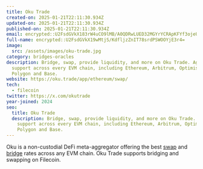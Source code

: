 ```yaml
---
title: Oku Trade
created-on: 2025-01-21T22:11:30.934Z
updated-on: 2025-01-21T22:11:30.934Z
published-on: 2025-01-21T22:11:30.934Z
email: encrypted::U2FsdGVkX183rW4uCO9lMB/A0QDRwLUED32MGYrYCRApKFYf3ojeUWDjN2K4eaaV
full-name: encrypted::U2FsdGVkX19wMtjS/KdfljzZnIT78srdPSWOOYjE3r4=
image:
  src: /assets/images/oku-trade.jpg
category: bridges-oracles
description: Bridge, swap, provide liquidity, and more on Oku Trade. Aggregator
  support across every EVM chain, including Ethereum, Arbitrum, Optimism,
  Polygon and Base.
website: https://oku.trade/app/ethereum/swap/
tech:
  - filecoin
twitter: https://x.com/okutrade
year-joined: 2024
seo:
  title: Oku Trade
  description: Bridge, swap, provide liquidity, and more on Oku Trade. Aggregator
    support across every EVM chain, including Ethereum, Arbitrum, Optimism,
    Polygon and Base.
---
```

Oku is a non-custodial DeFi meta-aggregator offering the best [swap](https://docs.oku.trade/home/general/getting-started-with-oku-trade/swap) and [bridge](https://docs.oku.trade/home/general/getting-started-with-oku-trade/bridge) rates across any EVM chain. Oku Trade supports bridging and swapping on Filecoin.

